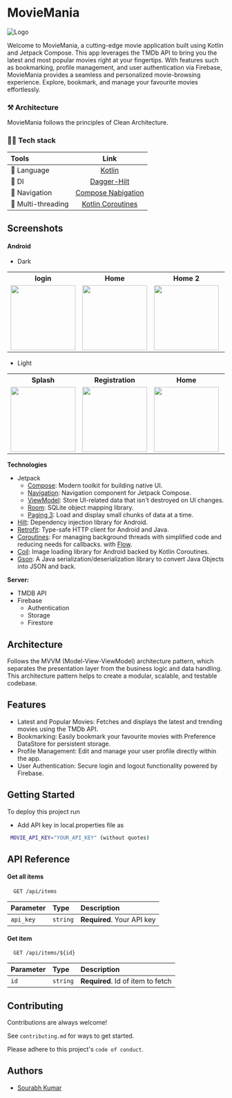 # MovieMania

![Logo](https://github.com/sourabhkumar47/MovieMania/assets/81826285/3884699e-8dae-45e6-bbd0-5a6796aa4109)

Welcome to MovieMania, a cutting-edge movie application built using Kotlin and Jetpack Compose. This app leverages the TMDb API to bring you the latest and most popular movies right at your fingertips. With features such as bookmarking, profile management, and user authentication via Firebase, MovieMania provides a seamless and personalized movie-browsing experience. Explore, bookmark, and manage your favourite movies effortlessly.

### ⚒️ Architecture

MovieMania follows the principles of Clean Architecture.

### 👨‍💻 Tech stack

| Tools                 |                                     Link                                                                  |
|:----------------------|:---------------------------------------------------------------------------------------------------------:|
| 🤖  Language          |                       [Kotlin](https://kotlinlang.org)                                                    |
| 💉  DI                |          [Dagger-Hilt](https://insert-koin.io/docs/reference/koin-mp/kmp/)                                |
| 🧭  Navigation        |        [Compose Nabigation](https://github.com/Tlaster/PreCompose)                                        |
| 🧶  Multi-threading   |     [Kotlin Coroutines](https://developer.android.com/kotlin/coroutines)                                  |

## Screenshots

#### Android
- Dark
<table style="width:100%">
  <tr>
    <th>login</th>
    <th>Home</th>
    <th>Home 2</th>
    <th>Detail</th>
    <th>Bookmark</th>
    <th>Profile</th>
  </tr>
  <tr>
    <td><img src = "https://github.com/sourabhkumar47/MovieMania/assets/81826285/e6e8b605-282e-4519-8367-4e2102d0db15" width=150/></td>
    <td><img src = "https://github.com/sourabhkumar47/MovieMania/assets/81826285/c819e68f-8d4e-4c79-9d06-6c69c1e6f14e" width=150/></td>
    <td><img src = "https://github.com/sourabhkumar47/MovieMania/assets/81826285/dcca4a2f-d89a-4c1f-9daf-dabe591b53ed" width=150/></td>
    <td><img src = "https://github.com/sourabhkumar47/MovieMania/assets/81826285/24186916-d677-4faa-a45b-8774a47c848f" width=150/></td>
    <td><img src = "https://github.com/sourabhkumar47/MovieMania/assets/81826285/eff0c0e5-8482-4d0c-a5ac-8d7c467e89fe" width=150/></td>
    <td><img src = "https://github.com/sourabhkumar47/MovieMania/assets/81826285/83e7dded-e975-4dba-be25-2c3519d2ecb5" width=150/></td>
  </tr>
</table>

- Light
<table style="width:100%">
  <tr>
    <th>Splash</th>
    <th>Registration</th>
    <th>Home</th>
    <th>Detail</th>
    <th>Bookmark</th>
    <th>Profile</th>
  </tr>
  <tr>
    <td><img src = "https://github.com/sourabhkumar47/MovieMania/assets/81826285/5a8fda1a-17fb-4254-8cb5-aaf692a94d92" width=150/></td>
    <td><img src = "https://github.com/sourabhkumar47/MovieMania/assets/81826285/78817ef5-8a7a-4b11-9006-271da43c4a41" width=150/></td>
    <td><img src = "https://github.com/sourabhkumar47/MovieMania/assets/81826285/9980b955-1fb8-4f2b-8010-3455a2ff9eb1" width=150/></td>
    <td><img src = "https://github.com/sourabhkumar47/MovieMania/assets/81826285/8651532d-8de0-4f58-ab1a-b2df9417b70f" width=150/></td>
    <td><img src = "https://github.com/sourabhkumar47/MovieMania/assets/81826285/d010649e-3146-4731-a53e-e2079b567fa7" width=150/></td>
    <td><img src = "https://github.com/sourabhkumar47/MovieMania/assets/81826285/aa4c6732-5a7f-4467-9099-4d3a59c46906" width=150/></td>
  </tr>
</table>

**Technologies**
- Jetpack
  - [Compose](https://developer.android.com/jetpack/compose): Modern toolkit for building native UI.
  - [Navigation](https://developer.android.com/jetpack/compose/navigation): Navigation component for Jetpack Compose.
  - [ViewModel](https://developer.android.com/topic/libraries/architecture/viewmodel): Store UI-related data that isn't destroyed on UI changes.
  - [Room](https://developer.android.com/jetpack/androidx/releases/room): SQLite object mapping library.
  - [Paging 3](https://developer.android.com/topic/libraries/architecture/paging/v3-overview): Load and display small chunks of data at a time.
- [Hilt](https://developer.android.com/training/dependency-injection/hilt-android): Dependency injection library for Android.
- [Retrofit](https://square.github.io/retrofit/): Type-safe HTTP client for Android and Java.
- [Coroutines](https://developer.android.com/kotlin/coroutines): For managing background threads with simplified code and reducing needs for callbacks. with [Flow](https://kotlinlang.org/docs/flow.html).
- [Coil](https://coil-kt.github.io/coil/): Image loading library for Android backed by Kotlin Coroutines.
- [Gson](https://github.com/google/gson): A Java serialization/deserialization library to convert Java Objects into JSON and back.

**Server:** 
- TMDB API
- Firebase
  - Authentication
  - Storage
  - Firestore

## Architecture

Follows the MVVM (Model-View-ViewModel) architecture pattern, which separates the
presentation layer from the business logic and data handling. This architecture pattern helps to
create a modular, scalable, and testable codebase.

## Features

- Latest and Popular Movies: Fetches and displays the latest and trending movies using the TMDb API.
- Bookmarking: Easily bookmark your favourite movies with Preference DataStore for persistent storage.
- Profile Management: Edit and manage your user profile directly within the app.
- User Authentication: Secure login and logout functionality powered by Firebase.


## Getting Started

To deploy this project run

 - Add API key in local.properties file as

```bash
 MOVIE_API_KEY="YOUR_API_KEY" (without quotes)
```



## API Reference

#### Get all items

```http
  GET /api/items
```

| Parameter | Type     | Description                |
| :-------- | :------- | :------------------------- |
| `api_key` | `string` | **Required**. Your API key |

#### Get item

```http
  GET /api/items/${id}
```

| Parameter | Type     | Description                       |
| :-------- | :------- | :-------------------------------- |
| `id`      | `string` | **Required**. Id of item to fetch |



## Contributing

Contributions are always welcome!

See `contributing.md` for ways to get started.

Please adhere to this project's `code of conduct`.


## Authors

- [Sourabh Kumar](https://www.github.com/sourabhkumar47)


